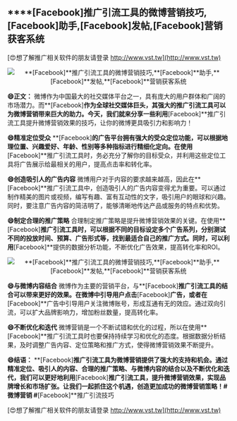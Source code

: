 ## ****[Facebook]**推广引流工具的微博营销技巧,**[Facebook]**助手,**[Facebook]**发帖,**[Facebook]**营销获客系统**

[😍想了解推广相关软件的朋友请登录 http://www.vst.tw](http://www.vst.tw)

 <center><img src="https://vst.tw/MP4/tuiguang/png/6.png" alt="**[Facebook]**推广引流工具的微博营销技巧,**[Facebook]**助手,**[Facebook]**发帖,**[Facebook]**营销获客系统"></center>

**😄正文：**
微博作为中国最大的社交媒体平台之一，具有庞大的用户群体和广阔的市场潜力。而**[Facebook]**作为全球社交媒体巨头，其强大的推广引流工具可以为微博营销带来巨大的助力。今天，我们就来分享一些利用**[Facebook]**推广引流工具提升微博营销效果的技巧，让你的微博更具吸引力和影响力！

**😄精准定位受众**
**[Facebook]**的广告平台拥有强大的受众定位功能，可以根据地理位置、兴趣爱好、年龄、性别等多种指标进行精细化定向。在使用**[Facebook]**推广引流工具时，务必充分了解你的目标受众，并利用这些定位工具将广告展示给最相关的用户，提高点击率和转化率。

**😄创造吸引人的广告内容**
微博用户对于内容的要求越来越高，因此在**[Facebook]**推广引流工具中，创造吸引人的广告内容变得尤为重要。可以通过制作精美的图片或视频，编写有趣、富有互动性的文字，吸引用户的眼球和兴趣。同时，要注意广告内容的简洁明了，能够清晰地传达产品或服务的特点和优势。

**😄制定合理的推广策略**
合理制定推广策略是提升微博营销效果的关键。在使用**[Facebook]**推广引流工具时，可以根据不同的目标设定多个广告系列，分别测试不同的投放时间、预算、广告形式等，找到最适合自己的推广方式。同时，可以利用**[Facebook]**提供的数据分析功能，不断优化广告效果，提高转化率和ROI。

 <center><img src="https://vst.tw/MP4/tuiguang/png/1.png" alt="**[Facebook]**推广引流工具的微博营销技巧,**[Facebook]**助手,**[Facebook]**发帖,**[Facebook]**营销获客系统"></center>

**😄与微博内容结合**
微博作为主要的营销平台，与**[Facebook]**推广引流工具的结合可以带来更好的效果。在微博中引导用户点击**[Facebook]**广告，或者在**[Facebook]**广告中引导用户关注微博账号，形成互通有无的效应。通过双向引流，可以扩大品牌影响力，增加粉丝数量，提高转化率。

**😄不断优化和迭代**
微博营销是一个不断试错和优化的过程，所以在使用**[Facebook]**推广引流工具时也要保持持续学习和优化的态度。根据数据分析结果，及时调整广告内容、定位策略和推广方式，使得微博营销效果不断提升。

**😄结语：**
**[Facebook]**推广引流工具为微博营销提供了强大的支持和机会。通过精准定位、吸引人的内容、合理的推广策略、与微博内容的结合以及不断优化和迭代，我们可以更好地利用**[Facebook]**推广引流工具，提升微博营销效果，实现品牌增长和市场扩张。让我们一起抓住这个机遇，创造更加成功的微博营销策略！#微博营销 #**[Facebook]**推广引流技巧

[😍想了解推广相关软件的朋友请登录 http://www.vst.tw](http://www.vst.tw)



